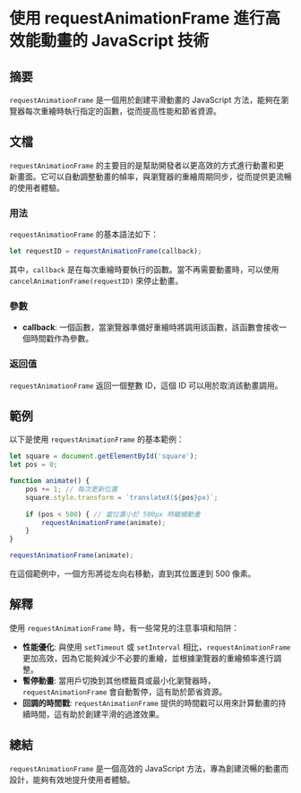 <!--
Meta Description: # 使用 requestAnimationFrame 進行高效能動畫的 JavaScript 技術 ## 摘要 `requestAnimationFrame` 是一個用於創建平滑動畫的 JavaScript 方法，能夠在瀏覽器每次重繪時執行指定的函數，從而提高性能和節省資源。 ## 文檔 `requ...
Meta Keywords: requestanimationframe, javascript, pos, let, callback
-->

# 使用 requestAnimationFrame 進行高效能動畫的 JavaScript 技術

## 摘要
`requestAnimationFrame` 是一個用於創建平滑動畫的 JavaScript 方法，能夠在瀏覽器每次重繪時執行指定的函數，從而提高性能和節省資源。

## 文檔
`requestAnimationFrame` 的主要目的是幫助開發者以更高效的方式進行動畫和更新畫面。它可以自動調整動畫的幀率，與瀏覽器的重繪周期同步，從而提供更流暢的使用者體驗。

### 用法
`requestAnimationFrame` 的基本語法如下：

```javascript
let requestID = requestAnimationFrame(callback);
```

其中，`callback` 是在每次重繪時要執行的函數。當不再需要動畫時，可以使用 `cancelAnimationFrame(requestID)` 來停止動畫。

### 參數
- **callback**: 一個函數，當瀏覽器準備好重繪時將調用該函數，該函數會接收一個時間戳作為參數。

### 返回值
`requestAnimationFrame` 返回一個整數 ID，這個 ID 可以用於取消該動畫調用。

## 範例
以下是使用 `requestAnimationFrame` 的基本範例：

```javascript
let square = document.getElementById('square');
let pos = 0;

function animate() {
    pos += 1; // 每次更新位置
    square.style.transform = `translateX(${pos}px)`;
    
    if (pos < 500) { // 當位置小於 500px 時繼續動畫
        requestAnimationFrame(animate);
    }
}

requestAnimationFrame(animate);
```

在這個範例中，一個方形將從左向右移動，直到其位置達到 500 像素。

## 解釋
使用 `requestAnimationFrame` 時，有一些常見的注意事項和陷阱：

- **性能優化**: 與使用 `setTimeout` 或 `setInterval` 相比，`requestAnimationFrame` 更加高效，因為它能夠減少不必要的重繪，並根據瀏覽器的重繪頻率進行調整。
- **暫停動畫**: 當用戶切換到其他標籤頁或最小化瀏覽器時，`requestAnimationFrame` 會自動暫停，這有助於節省資源。
- **回調的時間戳**: `requestAnimationFrame` 提供的時間戳可以用來計算動畫的持續時間，這有助於創建平滑的過渡效果。

## 總結
`requestAnimationFrame` 是一個高效的 JavaScript 方法，專為創建流暢的動畫而設計，能夠有效地提升使用者體驗。